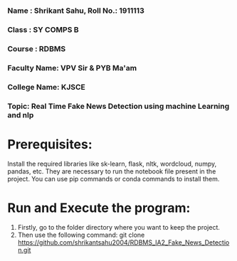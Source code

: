 ### Name : Shrikant Sahu, Roll No.: 1911113

### Class : SY COMPS B

### Course : RDBMS

### Faculty Name: VPV Sir & PYB Ma'am

### College Name: KJSCE

### Topic: Real Time Fake News Detection using machine Learning and nlp

# Prerequisites: 
Install the required libraries like sk-learn, flask, nltk, wordcloud, numpy, pandas, etc. They are necessary to run the notebook file present in the project. 
You can use pip commands or conda commands to install them. 

# Run and Execute the program:
1) Firstly, go to the folder directory where you want to keep the project. 
2) Then use the following command:
git clone https://github.com/shrikantsahu2004/RDBMS_IA2_Fake_News_Detection.git








